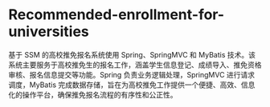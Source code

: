# Recommended-enrollment-for-universities
基于 SSM 的高校推免报名系统使用 Spring、SpringMVC 和 MyBatis 技术。该系统主要服务于高校推免生的报名工作，涵盖学生信息登记、成绩导入、推免资格审核、报名信息提交等功能。Spring 负责业务逻辑处理，SpringMVC 进行请求调度，MyBatis 完成数据存储，旨在为高校推免工作提供一个便捷、高效、信息化的操作平台，确保推免报名流程的有序性和公正性。
